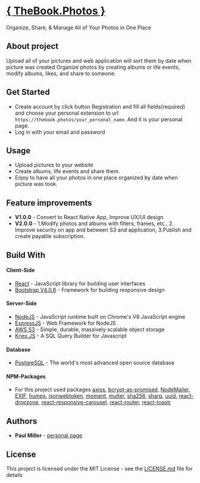 # [{ TheBook.Photos }](https://thebook.photos/)
  Organize, Share, & Manage All of Your Photos in One Place

## About project
  Upload all of your pictures and web application will sort them by date when picture was created
  Organize photos by creating albums or life events, modify albums, likes, and share to someone.

## Get Started
  * Create account by click button Registration and fill all fields(required) and choose your personal extension to url ``` https://thebook.photos/your_personal_name ```. And it is your personal page.
  * Log in with your email and password

## Usage
  * Upload pictures to your website
  * Create albums, life events and share them.
  * Enjoy to have all your photos in one place organized by date when picture was took.

## Feature improvements
  * **V1.0.0** - Convert to React Native App, Improve UX/UI design
  * **V2.0.0** - 1.Modify photos and albums with filters, frames, etc., 2. Improve security on app and between S3 and application, 3.Publish and create payable subscription.

## Build With

#### Client-Side

  * [React](https://facebook.github.io/react/) - JavaScript library for building user interfaces
  * [Bootstrap V4.0.6](https://v4-alpha.getbootstrap.com/) - Framework for building responsive design
#### Server-Side

  * [NodeJS](https://nodejs.org/en/) - JavaScript runtime built on Chrome's V8 JavaScript engine
  * [ExpressJS](http://expressjs.com/) - Web Framework for NodeJS
  * [AWS S3](https://aws.amazon.com/s3/?nc2=h_m1) - Simple, durable, massively scalable object storage
  * [Knex.JS](http://knexjs.org/) - A SQL Query Builder for Javascript

#### Database

  * [PostgreSQL](https://www.postgresql.org/) - The world's most advanced open source database

#### NPM-Packages

  * For this project used packages [axios](https://www.npmjs.com/package/axios), [bcrypt-as-promised](https://www.npmjs.com/package/bcrypt-as-promised), [NodeMailer](https://www.npmjs.com/package/nodemailer), [EXIF](https://www.npmjs.com/package/exif), [humps](https://www.npmjs.com/package/humps), [jsonwebtoken](https://www.npmjs.com/package/jsonwebtoken), [moment](https://momentjs.com/), [multer](https://www.npmjs.com/package/multer), [sha256](https://www.npmjs.com/package/sha256), [sharp](http://sharp.dimens.io/en/stable/), [uuid](https://www.npmjs.com/package/uuid), [react-dropzone](http://okonet.ru/react-dropzone/), [react-responsive-carousel](https://www.npmjs.com/package/react-responsive-carousel), [react-router](https://www.npmjs.com/package/react-router), [react-toastr](https://www.npmjs.com/package/react-toastr)

## Authors

  * **Paul Miller** - [personal page](https://paulmiller.info/)


## License
  This project is licensed under the MIT License - see the [LICENSE.md](LICENSE.md) file for details
